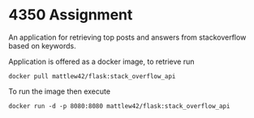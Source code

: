 # 4350 Assignment
An application for retrieving top posts and answers from stackoverflow based on keywords.

Application is offered as a docker image, to retrieve run 
```shellscript
docker pull mattlew42/flask:stack_overflow_api
```
To run the image then execute 
```shellscript
docker run -d -p 8080:8080 mattlew42/flask:stack_overflow_api
```
